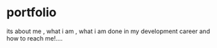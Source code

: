 # portfolio

its about me , what i am , what i am done in my development career and how to reach me!....
